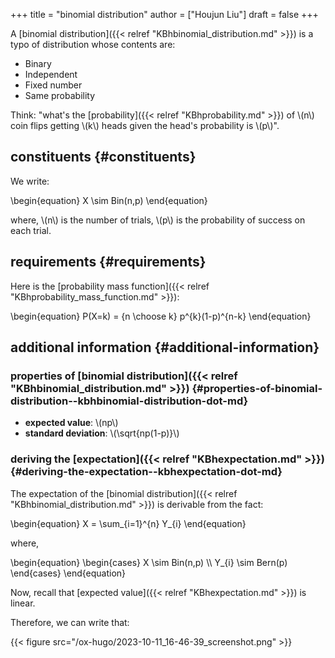 +++
title = "binomial distribution"
author = ["Houjun Liu"]
draft = false
+++

A [binomial distribution]({{< relref "KBhbinomial_distribution.md" >}}) is a typo of distribution whose contents are:

-   Binary
-   Independent
-   Fixed number
-   Same probability

Think: "what's the [probability]({{< relref "KBhprobability.md" >}}) of \\(n\\) coin flips getting \\(k\\) heads given the head's probability is \\(p\\)".


## constituents {#constituents}

We write:

\begin{equation}
X \sim Bin(n,p)
\end{equation}

where, \\(n\\) is the number of trials, \\(p\\) is the probability of success on each trial.


## requirements {#requirements}

Here is the [probability mass function]({{< relref "KBhprobability_mass_function.md" >}}):

\begin{equation}
P(X=k) = {n \choose k} p^{k}(1-p)^{n-k}
\end{equation}


## additional information {#additional-information}


### properties of [binomial distribution]({{< relref "KBhbinomial_distribution.md" >}}) {#properties-of-binomial-distribution--kbhbinomial-distribution-dot-md}

-   **expected value**: \\(np\\)
-   **standard deviation**: \\(\sqrt{np(1-p)}\\)


### deriving the [expectation]({{< relref "KBhexpectation.md" >}}) {#deriving-the-expectation--kbhexpectation-dot-md}

The expectation of the [binomial distribution]({{< relref "KBhbinomial_distribution.md" >}}) is derivable from the fact:

\begin{equation}
X = \sum\_{i=1}^{n} Y\_{i}
\end{equation}

where,

\begin{equation}
\begin{cases}
X \sim Bin(n,p) \\\\
Y\_{i} \sim Bern(p)
\end{cases}
\end{equation}

Now, recall that [expected value]({{< relref "KBhexpectation.md" >}}) is linear.

Therefore, we can write that:

{{< figure src="/ox-hugo/2023-10-11_16-46-39_screenshot.png" >}}
